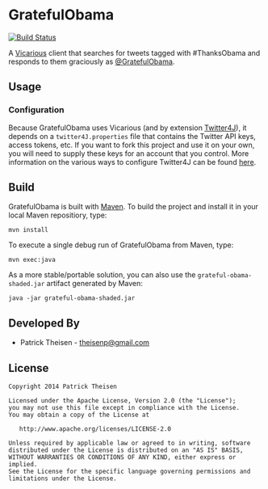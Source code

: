 GratefulObama
=============

[![Build Status](https://travis-ci.org/theisenp/grateful-obama.png?branch=master)](https://travis-ci.org/theisenp/grateful-obama)

A [Vicarious][1] client that searches for tweets tagged with #ThanksObama and responds to them graciously as [@GratefulObama][2].

Usage
-----

### Configuration ###

Because GratefulObama uses Vicarious (and by extension [Twitter4J][3]), it depends on a `twitter4J.properties` file that contains the Twitter API keys, access tokens, etc. If you want to fork this project and use it on your own, you will need to supply these keys for an account that you control. More information on the various ways to configure Twitter4J can be found [here][4].


Build
-----

GratefulObama is built with [Maven][5]. To build the project and install it in your local Maven repositiory, type:

	mvn install

To execute a single debug run of GratefulObama from Maven, type:

	mvn exec:java
	
As a more stable/portable solution, you can also use the `grateful-obama-shaded.jar` artifact generated by Maven:

	java -jar grateful-obama-shaded.jar

Developed By
------------

* Patrick Theisen - <theisenp@gmail.com>

License
-------

    Copyright 2014 Patrick Theisen

    Licensed under the Apache License, Version 2.0 (the "License");
    you may not use this file except in compliance with the License.
    You may obtain a copy of the License at

       http://www.apache.org/licenses/LICENSE-2.0

    Unless required by applicable law or agreed to in writing, software
    distributed under the License is distributed on an "AS IS" BASIS,
    WITHOUT WARRANTIES OR CONDITIONS OF ANY KIND, either express or implied.
    See the License for the specific language governing permissions and
    limitations under the License.


[1]: https://github.com/theisenp/vicarious
[2]: https://twitter.com/GratefulObama
[3]: http://twitter4j.org/en/index.html
[4]: http://twitter4j.org/en/configuration.html
[5]: http://maven.apache.org/